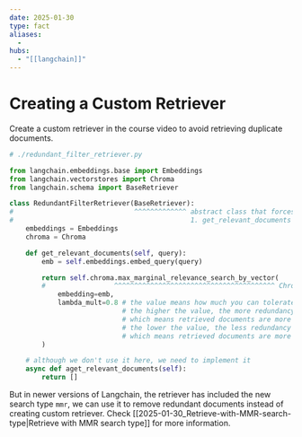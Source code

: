 ```yaml
---
date: 2025-01-30
type: fact
aliases:
  -
hubs:
  - "[[langchain]]"
---
```


# Creating a Custom Retriever

Create a custom retriever in the course video to avoid retrieving duplicate documents.

```python
# ./redundant_filter_retriever.py

from langchain.embeddings.base import Embeddings
from langchain.vectorstores import Chroma
from langchain.schema import BaseRetriever

class RedundantFilterRetriever(BaseRetriever):
#                              ^^^^^^^^^^^^^ abstract class that forces you to implement the following methods
#                                            1. get_relevant_documents  2. aget_relevant_documents (for async, we won't use it here)
    embeddings = Embeddings
    chroma = Chroma

    def get_relevant_documents(self, query):
        emb = self.embeddings.embed_query(query)

        return self.chroma.max_marginal_relevance_search_by_vector(
        #                 ^^^^^^^^^^^^^^^^^^^^^^^^^^^^^^^^^^^^^^^^ Chroma provides this method to remove redundant documents
            embedding=emb,
            lambda_mult=0.8 # the value means how much you can tolerate redundancy
                            # the higher the value, the more redundancy you can tolerate,
                            # which means retrieved documents are more similar to each other
                            # the lower the value, the less redundancy you can tolerate,
                            # which means retrieved documents are more diverse
        )

    # although we don't use it here, we need to implement it
    async def aget_relevant_documents(self):
        return []
```

But in newer versions of Langchain, the retriever has included the new search type `mmr`, we can use it to remove redundant documents instead of creating custom retriever. Check [[2025-01-30_Retrieve-with-MMR-search-type|Retrieve with MMR search type]] for more information.
